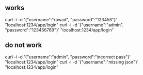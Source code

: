 ## works
curl -i -d '{"username":"rawad", "password":"123456"}' "localhost:1234/app/login"
curl -i -d '{"username":"admin", "password":"123456789"}' "localhost:1234/app/login"

## do not work
curl -i -d '{"username":"admin", "password":"incorrect pass"}' "localhost:1234/app/login"
curl -i -d '{"username":"missing json"}' "localhost:1234/app/login"

